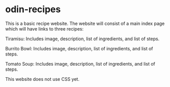# odin-recipes
This is a basic recipe website. The website will consist of a main index page which will have links to three recipes:

Tiramisu: Includes image, description, list of ingredients, and list of steps.

Burrito Bowl: Includes image, description, list of ingredients, and list of steps.

Tomato Soup: Includes image, description, list of ingredients, and list of steps.

This website does not use CSS yet.